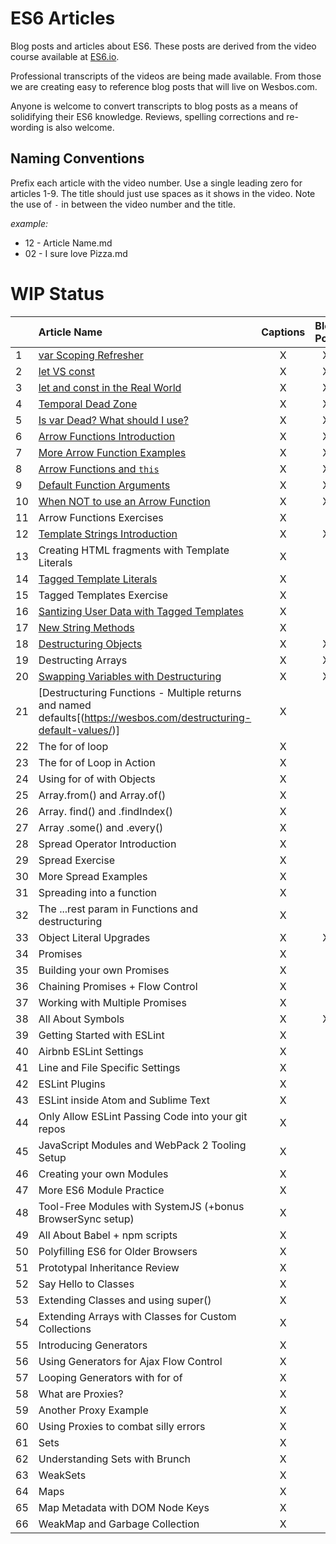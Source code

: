 # ES6 Articles

Blog posts and articles about ES6. These posts are derived from the video course available at [ES6.io](https://ES6.io).

Professional transcripts of the videos are being made available. From those we are creating easy to reference blog posts that will live on Wesbos.com. 

Anyone is welcome to convert transcripts to blog posts as a means of solidifying their ES6 knowledge. Reviews, spelling corrections and re-wording is also welcome.

## Naming Conventions

Prefix each article with the video number. Use a single leading zero for articles 1-9. The title should just use spaces as it shows in the video. Note the use of ` - ` in between the video number and the title.

_example:_

- 12 - Article Name.md 
- 02 - I sure love Pizza.md 


# WIP Status

|  | Article Name   |      Captions       |  Blog Post |
|----------|:-------------|:------:|:------:|
| 1 | [var Scoping Refresher](http://wesbos.com/javascript-scoping/) | X | X |
| 2 | [let VS const](http://wesbos.com/let-vs-const/) | X | X |
| 3 | [let and const in the Real World](https://wesbos.com/let-vs-const/) | X | X |
| 4 | [Temporal Dead Zone](https://wesbos.com/temporal-dead-zone/) | X | X |
| 5 | [Is var Dead? What should I use?](https://wesbos.com/is-var-dead/) | X | X |
| 6 | [Arrow Functions Introduction](https://wesbos.com/arrow-functions/) | X | X |
| 7 | [More Arrow Function Examples](https://wesbos.com/arrow-function-examples/) | X | X |
| 8 | [Arrow Functions and `this`](https://wesbos.com/arrow-functions-this-javascript/) | X | X |
| 9 | [Default Function Arguments](https://wesbos.com/javascript-default-function-arguments/) | X | X |
| 10 | [When NOT to use an Arrow Function](https://wesbos.com/arrow-function-no-no/) | X | X |
| 11 | Arrow Functions Exercises | X | |
| 12 | [Template Strings Introduction](https://wesbos.com/javascript-template-strings/) | X | X |
| 13 | Creating HTML fragments with Template Literals | X | |
| 14 | [Tagged Template Literals](https://wesbos.com/tagged-template-literals/) | X | |
| 15 | Tagged Templates Exercise | X | |
| 16 | [Santizing User Data with Tagged Templates](https://wesbos.com/sanitize-html-es6-template-strings/) | X | |
| 17 | [New String Methods](https://wesbos.com/new-es6-string-methods/) | X | |
| 18 | [Destructuring Objects](https://wesbos.com/destructuring-objects/) | X | X |
| 19 | Destructing Arrays | X | X |
| 20 | [Swapping Variables with Destructuring](https://wesbos.com/destructuring-renaming/) | X | X |
| 21 | [Destructuring Functions - Multiple returns and named defaults[(https://wesbos.com/destructuring-default-values/)] | X | |
| 22 | The for of loop | X | |
| 23 | The for of Loop in Action | X | |
| 24 | Using for of with Objects | X | |
| 25 | Array.from() and Array.of() | X | |
| 26 | Array. find() and .findIndex() | X | |
| 27 | Array .some() and .every() | X | |
| 28 | Spread Operator Introduction | X | |
| 29 | Spread Exercise | X | |
| 30 | More Spread Examples | X | |
| 31 | Spreading into a function | X | |
| 32 | The ...rest param in Functions and destructuring | X | |
| 33 | Object Literal Upgrades | X | X |
| 34 | Promises | X | |
| 35 | Building your own Promises | X | |
| 36 | Chaining Promises + Flow Control | X | |
| 37 | Working with Multiple Promises | X | |
| 38 | All About Symbols | X | X |
| 39 | Getting Started with ESLint | X | |
| 40 | Airbnb ESLint Settings | X | |
| 41 | Line and File Specific Settings | X | |
| 42 | ESLint Plugins | X | |
| 43 | ESLint inside Atom and Sublime Text | X | |
| 44 | Only Allow ESLint Passing Code into your git repos | X | |
| 45 | JavaScript Modules and WebPack 2 Tooling Setup | X | |
| 46 | Creating your own Modules | X | |
| 47 | More ES6 Module Practice | X | |
| 48 | Tool-Free Modules with SystemJS (+bonus BrowserSync setup) | X | |
| 49 | All About Babel + npm scripts | X | |
| 50 | Polyfilling ES6 for Older Browsers | X | |
| 51 | Prototypal Inheritance Review | X | |
| 52 | Say Hello to Classes | X | |
| 53 | Extending Classes and using super() | X | |
| 54 | Extending Arrays with Classes for Custom Collections | X | |
| 55 | Introducing Generators | X | |
| 56 | Using Generators for Ajax Flow Control | X | |
| 57 | Looping Generators with for of | X | |
| 58 | What are Proxies? | X | |
| 59 | Another Proxy Example | X | |
| 60 | Using Proxies to combat silly errors | X | |
| 61 | Sets | X | |
| 62 | Understanding Sets with Brunch | X | |
| 63 | WeakSets | X | |
| 64 | Maps | X | |
| 65 | Map Metadata with DOM Node Keys | X | |
| 66 | WeakMap and Garbage Collection | X | |
